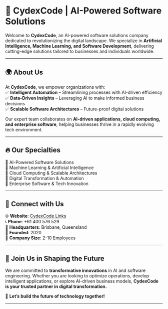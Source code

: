 # 🚀 CydexCode | AI-Powered Software Solutions  

Welcome to **CydexCode**, an AI-powered software solutions company dedicated to revolutionizing the digital landscape. We specialize in **Artificial Intelligence, Machine Learning, and Software Development**, delivering cutting-edge solutions tailored to businesses and individuals worldwide.  

---

## 🌍 About Us  
At **CydexCode**, we empower organizations with:  
✅ **Intelligent Automation** – Streamlining processes with AI-driven efficiency  
✅ **Data-Driven Insights** – Leveraging AI to make informed business decisions  
✅ **Scalable Software Architectures** – Future-proof digital solutions  

Our expert team collaborates on **AI-driven applications, cloud computing, and enterprise software**, helping businesses thrive in a rapidly evolving tech environment.  

---

## 🔥 Our Specialties  
🔹 AI-Powered Software Solutions  
🔹 Machine Learning & Artificial Intelligence  
🔹 Cloud Computing & Scalable Architectures  
🔹 Digital Transformation & Automation  
🔹 Enterprise Software & Tech Innovation  

---

## 📢 Connect with Us  
🌐 **Website**: [CydexCode Links](https://linktr.ee/cydexcode)  
📞 **Phone**: +61 400 576 529  
📍 **Headquarters**: Brisbane, Queensland  
🏢 **Founded**: 2020  
👥 **Company Size**: 2-10 Employees  

---

## 🤝 Join Us in Shaping the Future  
We are committed to **transformative innovations** in AI and software engineering. Whether you are looking to optimize operations, develop intelligent applications, or explore AI-driven business models, **CydexCode is your trusted partner in digital transformation.**  

🚀 **Let’s build the future of technology together!**  

---
